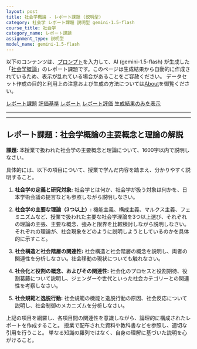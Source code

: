 ```yaml
---
layout: post
title: 社会学概論 - レポート課題 (説明型)
category: 社会学 レポート課題 説明型 gemini-1.5-flash
course_title: 社会学
category_name: レポート課題
assignment_type: 説明型
model_name: gemini-1.5-flash
---
```


以下のコンテンツは、[プロンプト](https://github.com/takedatoshiyuki/synthetic_assignments/tree/main/generated/社会学/gemini-1.5-flash/prompt_レポート課題-説明型.md)を入力して、AI (gemini-1.5-flash) が生成した「[社会学概論](/contents/社会学/)」のレポート課題です。このページは生成結果から自動的に作成されているため、表示が乱れている場合があることをご容赦ください。
データセット作成の目的と利用上の注意および生成の方法については[About](/About)を御覧ください。

[レポート課題](../レポート課題-説明型)
[評価基準](../評価基準-説明型)
[レポート](../レポート-説明型)
[レポート評価](../レポート評価-説明型)
[生成結果のみを表示](https://github.com/takedatoshiyuki/synthetic_assignments/tree/main/generated/社会学/gemini-1.5-flash/レポート課題-説明型.md)
  

***
***
  
## レポート課題：社会学概論の主要概念と理論の解説

**課題:** 本授業で扱われた社会学の主要概念と理論について、1600字以内で説明しなさい。

具体的には、以下の項目について、授業で学んだ内容を踏まえ、分かりやすく説明すること。

1. **社会学の定義と研究対象:** 社会学とは何か、社会学が扱う対象は何かを、日本学術会議の提言なども参照しながら説明しなさい。

2. **社会学の主要な理論（3つ以上）:** 機能主義、構成主義、マルクス主義、フェミニズムなど、授業で扱われた主要な社会学理論を3つ以上選び、それぞれの理論の主張、主要な概念、強みと限界を比較検討しながら説明しなさい。  それぞれの理論が、社会現象をどのように説明しようとしているのかを具体的に示すこと。

3. **社会構造と社会階層の関連性:** 社会構造と社会階層の概念を説明し、両者の関連性を分析しなさい。社会移動の現状についても触れなさい。

4. **社会化と役割の概念、およびその関連性:** 社会化のプロセスと役割期待、役割葛藤について説明し、ジェンダーや世代といった社会カテゴリーとの関連性を考察しなさい。

5. **社会規範と逸脱行動:** 社会規範の機能と逸脱行動の原因、社会反応について説明し、社会制御のメカニズムを分析しなさい。


上記の項目を網羅し、各項目間の関連性を意識しながら、論理的に構成されたレポートを作成すること。  授業で配布された資料や教科書などを参照し、適切な引用を行うこと。  単なる知識の羅列ではなく、自身の理解に基づいた説明を心がけること。
